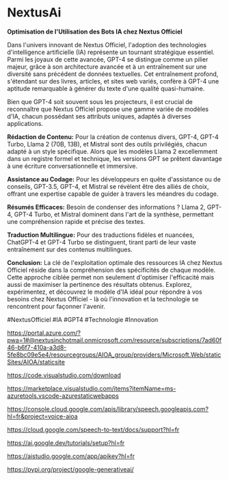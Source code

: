 # NextusAi

**Optimisation de l'Utilisation des Bots IA chez Nextus Officiel**

Dans l'univers innovant de Nextus Officiel, l'adoption des technologies d'intelligence artificielle (IA) représente un tournant stratégique essentiel. Parmi les joyaux de cette avancée, GPT-4 se distingue comme un pilier majeur, grâce à son architecture avancée et à un entraînement sur une diversité sans précédent de données textuelles. Cet entraînement profond, s'étendant sur des livres, articles, et sites web variés, confère à GPT-4 une aptitude remarquable à générer du texte d'une qualité quasi-humaine.

Bien que GPT-4 soit souvent sous les projecteurs, il est crucial de reconnaître que Nextus Officiel propose une gamme variée de modèles d'IA, chacun possédant ses attributs uniques, adaptés à diverses applications.

**Rédaction de Contenu:**
Pour la création de contenus divers, GPT-4, GPT-4 Turbo, Llama 2 (70B, 13B), et Mistral sont des outils privilégiés, chacun adapté à un style spécifique. Alors que les modèles Llama 2 excellemment dans un registre formel et technique, les versions GPT se prêtent davantage à une écriture conversationnelle et immersive.

**Assistance au Codage:**
Pour les développeurs en quête d'assistance ou de conseils, GPT-3.5, GPT-4, et Mistral se révèlent être des alliés de choix, offrant une expertise capable de guider à travers les méandres du codage.

**Résumés Efficaces:**
Besoin de condenser des informations ? Llama 2, GPT-4, GPT-4 Turbo, et Mistral dominent dans l'art de la synthèse, permettant une compréhension rapide et précise des textes.

**Traduction Multilingue:**
Pour des traductions fidèles et nuancées, ChatGPT-4 et GPT-4 Turbo se distinguent, tirant parti de leur vaste entraînement sur des contenus multilingues.

**Conclusion:**
La clé de l'exploitation optimale des ressources IA chez Nextus Officiel réside dans la compréhension des spécificités de chaque modèle. Cette approche ciblée permet non seulement d'optimiser l'efficacité mais aussi de maximiser la pertinence des résultats obtenus. Explorez, expérimentez, et découvrez le modèle d'IA idéal pour répondre à vos besoins chez Nextus Officiel - là où l'innovation et la technologie se rencontrent pour façonner l'avenir.

#NextusOfficiel #IA #GPT4 #Technologie #Innovation

https://portal.azure.com/?pwa=1#@nextusinchotmail.onmicrosoft.com/resource/subscriptions/7ad60f46-b6f7-410a-a3d8-5fe8bc09e5e4/resourcegroups/AIOA_group/providers/Microsoft.Web/staticSites/AIOA/staticsite

https://code.visualstudio.com/download

https://marketplace.visualstudio.com/items?itemName=ms-azuretools.vscode-azurestaticwebapps

https://console.cloud.google.com/apis/library/speech.googleapis.com?hl=fr&project=voice-aioa

https://cloud.google.com/speech-to-text/docs/support?hl=fr

https://ai.google.dev/tutorials/setup?hl=fr

https://aistudio.google.com/app/apikey?hl=fr

https://pypi.org/project/google-generativeai/
